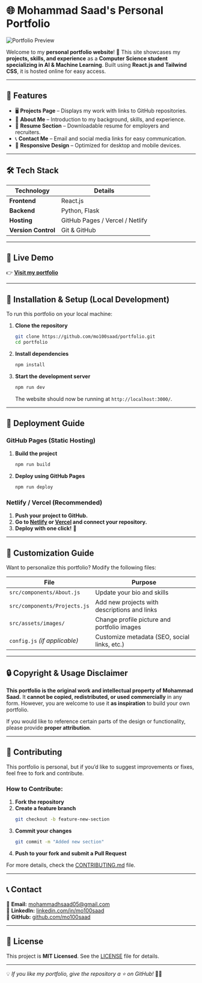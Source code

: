 # 🌐 Mohammad Saad's Personal Portfolio

![Portfolio Preview](images/portfolio-preview.png) <!-- Replace with an actual screenshot of your portfolio -->

Welcome to my **personal portfolio website**! 🚀 This site showcases my **projects, skills, and experience** as a **Computer Science student specializing in AI & Machine Learning**. Built using **React.js and Tailwind CSS**, it is hosted online for easy access.

---

## 📌 Features
- 🖥️ **Projects Page** – Displays my work with links to GitHub repositories.
- 📄 **About Me** – Introduction to my background, skills, and experience.
- 📜 **Resume Section** – Downloadable resume for employers and recruiters.
- 📞 **Contact Me** – Email and social media links for easy communication.
- 🎨 **Responsive Design** – Optimized for desktop and mobile devices.

---

## 🛠️ Tech Stack
| **Technology**   | **Details**                          |
|-----------------|----------------------------------|
| **Frontend**    | React.js                         |
| **Backend**     | Python, Flask                    |
| **Hosting**     | GitHub Pages / Vercel / Netlify  |
| **Version Control** | Git & GitHub                 |

---

## 🚀 Live Demo
👉 **[Visit my portfolio](https://your-portfolio-link.com)** <!-- Replace with your actual hosted URL -->

---

## 📂 Installation & Setup (Local Development)
To run this portfolio on your local machine:

1. **Clone the repository**
   ```bash
   git clone https://github.com/mo100saad/portfolio.git
   cd portfolio
   ```

2. **Install dependencies**
   ```bash
   npm install
   ```

3. **Start the development server**
   ```bash
   npm run dev
   ```
   The website should now be running at `http://localhost:3000/`.

---

## 🚀 Deployment Guide

### **GitHub Pages (Static Hosting)**
1. **Build the project**
   ```bash
   npm run build
   ```
2. **Deploy using GitHub Pages**
   ```bash
   npm run deploy
   ```

### **Netlify / Vercel (Recommended)**
1. **Push your project to GitHub.**
2. **Go to [Netlify](https://www.netlify.com/) or [Vercel](https://vercel.com/) and connect your repository.**
3. **Deploy with one click!** 🚀

---

## 📜 Customization Guide
Want to personalize this portfolio? Modify the following files:

| **File** | **Purpose** |
|----------|------------|
| `src/components/About.js` | Update your bio and skills |
| `src/components/Projects.js` | Add new projects with descriptions and links |
| `src/assets/images/` | Change profile picture and portfolio images |
| `config.js` *(if applicable)* | Customize metadata (SEO, social links, etc.) |

---

## 🔒 Copyright & Usage Disclaimer
**This portfolio is the original work and intellectual property of Mohammad Saad.** It **cannot be copied, redistributed, or used commercially** in any form. However, you are welcome to use it **as inspiration** to build your own portfolio.

If you would like to reference certain parts of the design or functionality, please provide **proper attribution**.

---

## 🤝 Contributing
This portfolio is personal, but if you’d like to suggest improvements or fixes, feel free to fork and contribute.

### How to Contribute:
1. **Fork the repository**
2. **Create a feature branch**
   ```bash
   git checkout -b feature-new-section
   ```
3. **Commit your changes**
   ```bash
   git commit -m "Added new section"
   ```
4. **Push to your fork and submit a Pull Request**

For more details, check the [CONTRIBUTING.md](CONTRIBUTING.md) file.

---

## 📞 Contact
📧 **Email:** [mohammadhsaad05@gmail.com](mailto:mohammadhsaad05@gmail.com)  
💼 **LinkedIn:** [linkedin.com/in/mo100saad](https://linkedin.com/in/mo100saad)  
🐙 **GitHub:** [github.com/mo100saad](https://github.com/mo100saad)  

---

## 📜 License
This project is **MIT Licensed**. See the [LICENSE](LICENSE) file for details.

---

💡 *If you like my portfolio, give the repository a ⭐ on GitHub!* 🚀✨
